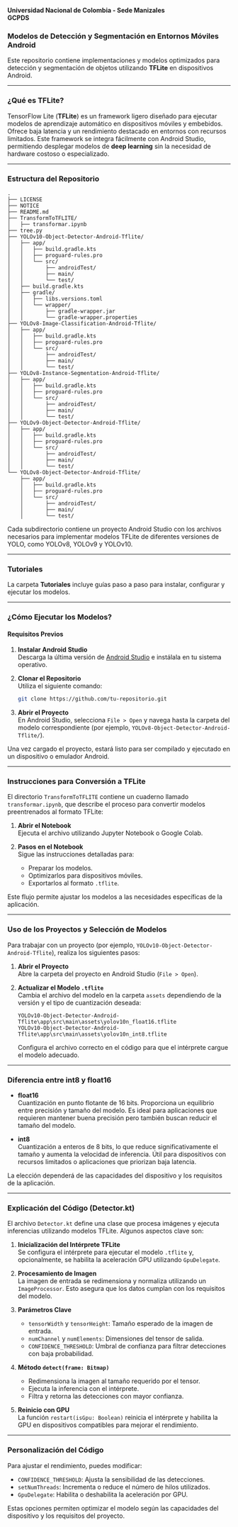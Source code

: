 **Universidad Nacional de Colombia - Sede Manizales**  
**GCPDS**  

### Modelos de Detección y Segmentación en Entornos Móviles Android  

Este repositorio contiene implementaciones y modelos optimizados para detección y segmentación de objetos utilizando **TFLite** en dispositivos Android.

---

### ¿Qué es TFLite?

TensorFlow Lite (**TFLite**) es un framework ligero diseñado para ejecutar modelos de aprendizaje automático en dispositivos móviles y embebidos. Ofrece baja latencia y un rendimiento destacado en entornos con recursos limitados. Este framework se integra fácilmente con Android Studio, permitiendo desplegar modelos de **deep learning** sin la necesidad de hardware costoso o especializado.

---

### Estructura del Repositorio

```
.
├── LICENSE
├── NOTICE
├── README.md
├── TransformToTFLITE/
│   ├── transformar.ipynb
├── tree.py
├── YOLOv10-Object-Detector-Android-Tflite/
│   ├── app/
│   │   ├── build.gradle.kts
│   │   ├── proguard-rules.pro
│   │   └── src/
│   │       ├── androidTest/
│   │       ├── main/
│   │       └── test/
│   ├── build.gradle.kts
│   ├── gradle/
│   │   ├── libs.versions.toml
│   │   └── wrapper/
│   │       ├── gradle-wrapper.jar
│   │       └── gradle-wrapper.properties
├── YOLOv8-Image-Classification-Android-Tflite/
│   ├── app/
│   │   ├── build.gradle.kts
│   │   ├── proguard-rules.pro
│   │   └── src/
│   │       ├── androidTest/
│   │       ├── main/
│   │       └── test/
├── YOLOv8-Instance-Segmentation-Android-Tflite/
│   ├── app/
│   │   ├── build.gradle.kts
│   │   ├── proguard-rules.pro
│   │   └── src/
│   │       ├── androidTest/
│   │       ├── main/
│   │       └── test/
├── YOLOv9-Object-Detector-Android-Tflite/
│   ├── app/
│   │   ├── build.gradle.kts
│   │   ├── proguard-rules.pro
│   │   └── src/
│   │       ├── androidTest/
│   │       ├── main/
│   │       └── test/
└── YOLOv8-Object-Detector-Android-Tflite/
    ├── app/
    │   ├── build.gradle.kts
    │   ├── proguard-rules.pro
    │   └── src/
    │       ├── androidTest/
    │       ├── main/
    │       └── test/
```

Cada subdirectorio contiene un proyecto Android Studio con los archivos necesarios para implementar modelos TFLite de diferentes versiones de YOLO, como YOLOv8, YOLOv9 y YOLOv10.

---

### Tutoriales

La carpeta **Tutoriales** incluye guías paso a paso para instalar, configurar y ejecutar los modelos.

---

### ¿Cómo Ejecutar los Modelos?

#### Requisitos Previos

1. **Instalar Android Studio**  
   Descarga la última versión de [Android Studio](https://developer.android.com/studio) e instálala en tu sistema operativo.

2. **Clonar el Repositorio**  
   Utiliza el siguiente comando:  
   ```bash
   git clone https://github.com/tu-repositorio.git
   ```

3. **Abrir el Proyecto**  
   En Android Studio, selecciona `File > Open` y navega hasta la carpeta del modelo correspondiente (por ejemplo, `YOLOv8-Object-Detector-Android-Tflite/`).

Una vez cargado el proyecto, estará listo para ser compilado y ejecutado en un dispositivo o emulador Android.

---

### Instrucciones para Conversión a TFLite

El directorio `TransformToTFLITE` contiene un cuaderno llamado `transformar.ipynb`, que describe el proceso para convertir modelos preentrenados al formato TFLite:

1. **Abrir el Notebook**  
   Ejecuta el archivo utilizando Jupyter Notebook o Google Colab.

2. **Pasos en el Notebook**  
   Sigue las instrucciones detalladas para:  
   - Preparar los modelos.  
   - Optimizarlos para dispositivos móviles.  
   - Exportarlos al formato `.tflite`.

Este flujo permite ajustar los modelos a las necesidades específicas de la aplicación.

---

### Uso de los Proyectos y Selección de Modelos

Para trabajar con un proyecto (por ejemplo, `YOLOv10-Object-Detector-Android-Tflite`), realiza los siguientes pasos:

1. **Abrir el Proyecto**  
   Abre la carpeta del proyecto en Android Studio (`File > Open`).

2. **Actualizar el Modelo `.tflite`**  
   Cambia el archivo del modelo en la carpeta `assets` dependiendo de la versión y el tipo de cuantización deseada:  
   ```
   YOLOv10-Object-Detector-Android-Tflite\app\src\main\assets\yolov10n_float16.tflite
   YOLOv10-Object-Detector-Android-Tflite\app\src\main\assets\yolov10n_int8.tflite
   ```
   Configura el archivo correcto en el código para que el intérprete cargue el modelo adecuado.

---

### Diferencia entre int8 y float16

- **float16**  
  Cuantización en punto flotante de 16 bits. Proporciona un equilibrio entre precisión y tamaño del modelo. Es ideal para aplicaciones que requieren mantener buena precisión pero también buscan reducir el tamaño del modelo.

- **int8**  
  Cuantización a enteros de 8 bits, lo que reduce significativamente el tamaño y aumenta la velocidad de inferencia. Útil para dispositivos con recursos limitados o aplicaciones que priorizan baja latencia.

La elección dependerá de las capacidades del dispositivo y los requisitos de la aplicación.

---

### Explicación del Código (Detector.kt)

El archivo `Detector.kt` define una clase que procesa imágenes y ejecuta inferencias utilizando modelos TFLite. Algunos aspectos clave son:

1. **Inicialización del Intérprete TFLite**  
   Se configura el intérprete para ejecutar el modelo `.tflite` y, opcionalmente, se habilita la aceleración GPU utilizando `GpuDelegate`.

2. **Procesamiento de Imagen**  
   La imagen de entrada se redimensiona y normaliza utilizando un `ImageProcessor`. Esto asegura que los datos cumplan con los requisitos del modelo.

3. **Parámetros Clave**  
   - `tensorWidth` y `tensorHeight`: Tamaño esperado de la imagen de entrada.  
   - `numChannel` y `numElements`: Dimensiones del tensor de salida.  
   - `CONFIDENCE_THRESHOLD`: Umbral de confianza para filtrar detecciones con baja probabilidad.

4. **Método `detect(frame: Bitmap)`**  
   - Redimensiona la imagen al tamaño requerido por el tensor.  
   - Ejecuta la inferencia con el intérprete.  
   - Filtra y retorna las detecciones con mayor confianza.

5. **Reinicio con GPU**  
   La función `restart(isGpu: Boolean)` reinicia el intérprete y habilita la GPU en dispositivos compatibles para mejorar el rendimiento.

---

### Personalización del Código

Para ajustar el rendimiento, puedes modificar:  
- `CONFIDENCE_THRESHOLD`: Ajusta la sensibilidad de las detecciones.  
- `setNumThreads`: Incrementa o reduce el número de hilos utilizados.  
- `GpuDelegate`: Habilita o deshabilita la aceleración por GPU.

Estas opciones permiten optimizar el modelo según las capacidades del dispositivo y los requisitos del proyecto.  
